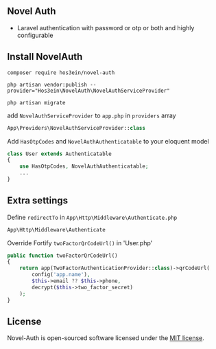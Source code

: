 ## Novel Auth

* Laravel authentication with password or otp or both and highly configurable

## Install NovelAuth

```shell
composer require hos3ein/novel-auth
```

```shell
php artisan vendor:publish --provider="Hos3ein\NovelAuth\NovelAuthServiceProvider"
```

```shell
php artisan migrate
```

add `NovelAuthServiceProvider` to `app.php` in `providers` array

```php
App\Providers\NovelAuthServiceProvider::class
```

Add `HasOtpCodes` and `NovelAuthAuthenticatable` to your eloquent model

```php
class User extends Authenticatable
{
    use HasOtpCodes, NovelAuthAuthenticatable;
    ...
}
```

## Extra settings

Define `redirectTo` in `App\Http\Middleware\Authenticate.php`

```php
App\Http\Middleware\Authenticate
```

Override Fortify `twoFactorQrCodeUrl()` in 'User.php'
```php
public function twoFactorQrCodeUrl()
{
    return app(TwoFactorAuthenticationProvider::class)->qrCodeUrl(
        config('app.name'),
        $this->email ?? $this->phone,
        decrypt($this->two_factor_secret)
    );
}
```
## License

Novel-Auth is open-sourced software licensed under the [MIT license](LICENSE.md).

